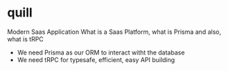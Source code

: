 # quill
Modern Saas Application
What is a Saas Platform, what is Prisma and also, what is tRPC
- We need Prisma as our ORM to interact witht the database
- We need tRPC for typesafe, efficient, easy API building

